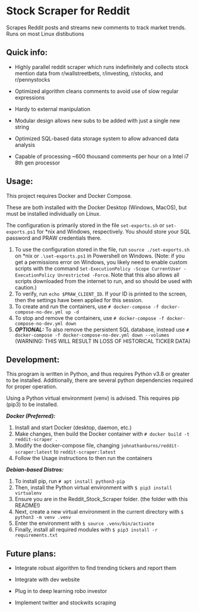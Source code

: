 ﻿# Stock Scraper for Reddit
Scrapes Reddit posts and streams new comments to track market trends.
Runs on most Linux distibutions

## Quick info:
  - Highly parallel reddit scraper which runs indefinitely and collects stock mention data from r/wallstreetbets, r/investing, r/stocks, and r/pennystocks
  
  - Optimized algorithm cleans comments to avoid use of slow regular expressions
  
  - Hardy to external manipulation
  
  - Modular design allows new subs to be added with just a single new string
  
  - Optimized SQL-based data storage system to allow advanced data analysis
  
  - Capable of processing ~600 thousand comments per hour on a Intel i7 8th gen processor
  
## Usage:
  This project requires Docker and Docker Compose.

  These are both installed with the Docker Desktop (Windows, MacOS), but must be installed individually on Linux.

  The configuration is primarily stored in the file `set-exports.sh` or `set-exports.ps1` for *nix and Windows, respectively. You should store your SQL password and PRAW credentials there.

  1. To use the configuration stored in the file, run `source ./set-exports.sh` on *nix or `.\set-exports.ps1` in Powershell on Windows. (Note: if you get a permissions error on Windows, you likely need to enable custom scripts with the command `Set-ExecutionPolicy -Scope CurrentUser -ExecutionPolicy Unrestricted -Force`. Note that this also allows all scripts downloaded from the internet to run, and so should be used with caution.)
  2. To verify, run `echo $PRAW_CLIENT_ID`. If your ID is printed to the screen, then the settings have been applied for this session.
  3. To create and run the containers, use `# docker-compose -f docker-compose-no-dev.yml up -d`
  4. To stop and remove the containers, use `# docker-compose -f docker-compose-no-dev.yml down`
  5. ***OPTIONAL:*** To also remove the persistent SQL database, instead use `# docker-compose -f docker-compose-no-dev.yml down --volumes` (WARNING: THIS WILL RESULT IN LOSS OF HISTORICAL TICKER DATA)

## Development:
  This program is written in Python, and thus requires Python v3.8 or greater to be installed. Additionally, there are several python dependencies required for proper operation.

  Using a Python virtual environment (venv) is advised. This requires pip (pip3) to be installed.

  ***Docker (Preferred):***
  1. Install and start Docker (desktop, daemon, etc.)
  2. Make changes, then build the Docker container with `# docker build -t reddit-scraper .`
  3. Modify the docker-compose file, changing `johnathanburns/reddit-scraper:latest` to `reddit-scraper:latest`
  4. Follow the Usage instructions to then run the containers

  ***Debian-based Distros:***
  1. To install pip, run ```# apt install python3-pip```
  2. Then, install the Python virtual environment with ```$ pip3 install virtualenv```
  3. Ensure you are in the Reddit_Stock_Scraper folder. (the folder with this README!) 
  4. Next, create a new virtual environment in the current directory with ```$ python3 -m venv .venv```
  5. Enter the environment with ```$ source .venv/bin/activate```
  6. Finally, install all required modules with ```$ pip3 install -r requirements.txt```
    
## Future plans:
  - Integrate robust algorithm to find trending tickers and report them
  
  - Integrate with dev website
  
  - Plug in to deep learning robo investor
  
  - Implement twitter and stockwits scraping
